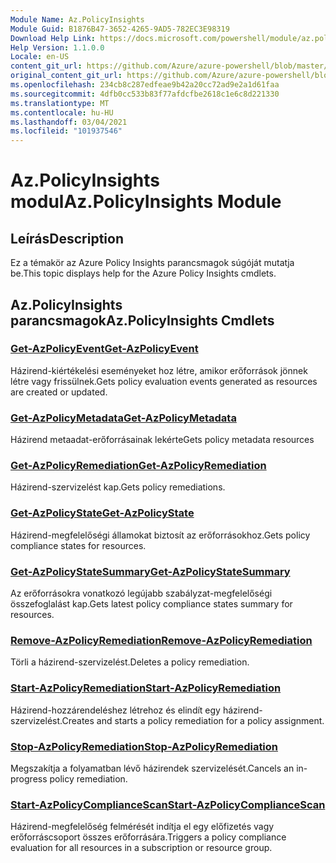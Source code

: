```yaml
---
Module Name: Az.PolicyInsights
Module Guid: B1876B47-3652-4265-9AD5-782EC3E98319
Download Help Link: https://docs.microsoft.com/powershell/module/az.policyinsights
Help Version: 1.1.0.0
Locale: en-US
content_git_url: https://github.com/Azure/azure-powershell/blob/master/src/PolicyInsights/PolicyInsights/help/Az.PolicyInsights.md
original_content_git_url: https://github.com/Azure/azure-powershell/blob/master/src/PolicyInsights/PolicyInsights/help/Az.PolicyInsights.md
ms.openlocfilehash: 234cb8c287edfeae9b42a20cc72ad9e2a1d61faa
ms.sourcegitcommit: 4dfb0cc533b83f77afdcfbe2618c1e6c8d221330
ms.translationtype: MT
ms.contentlocale: hu-HU
ms.lasthandoff: 03/04/2021
ms.locfileid: "101937546"
---
```

# <span data-ttu-id="c3ef7-101">Az.PolicyInsights modul</span><span class="sxs-lookup"><span data-stu-id="c3ef7-101">Az.PolicyInsights Module</span></span>
## <span data-ttu-id="c3ef7-102">Leírás</span><span class="sxs-lookup"><span data-stu-id="c3ef7-102">Description</span></span>
<span data-ttu-id="c3ef7-103">Ez a témakör az Azure Policy Insights parancsmagok súgóját mutatja be.</span><span class="sxs-lookup"><span data-stu-id="c3ef7-103">This topic displays help for the Azure Policy Insights cmdlets.</span></span>

## <span data-ttu-id="c3ef7-104">Az.PolicyInsights parancsmagok</span><span class="sxs-lookup"><span data-stu-id="c3ef7-104">Az.PolicyInsights Cmdlets</span></span>
### [<span data-ttu-id="c3ef7-105">Get-AzPolicyEvent</span><span class="sxs-lookup"><span data-stu-id="c3ef7-105">Get-AzPolicyEvent</span></span>](Get-AzPolicyEvent.md)
<span data-ttu-id="c3ef7-106">Házirend-kiértékelési eseményeket hoz létre, amikor erőforrások jönnek létre vagy frissülnek.</span><span class="sxs-lookup"><span data-stu-id="c3ef7-106">Gets policy evaluation events generated as resources are created or updated.</span></span>

### [<span data-ttu-id="c3ef7-107">Get-AzPolicyMetadata</span><span class="sxs-lookup"><span data-stu-id="c3ef7-107">Get-AzPolicyMetadata</span></span>](Get-AzPolicyMetadata.md)
<span data-ttu-id="c3ef7-108">Házirend metaadat-erőforrásainak lekérte</span><span class="sxs-lookup"><span data-stu-id="c3ef7-108">Gets policy metadata resources</span></span>

### [<span data-ttu-id="c3ef7-109">Get-AzPolicyRemediation</span><span class="sxs-lookup"><span data-stu-id="c3ef7-109">Get-AzPolicyRemediation</span></span>](Get-AzPolicyRemediation.md)
<span data-ttu-id="c3ef7-110">Házirend-szervizelést kap.</span><span class="sxs-lookup"><span data-stu-id="c3ef7-110">Gets policy remediations.</span></span>

### [<span data-ttu-id="c3ef7-111">Get-AzPolicyState</span><span class="sxs-lookup"><span data-stu-id="c3ef7-111">Get-AzPolicyState</span></span>](Get-AzPolicyState.md)
<span data-ttu-id="c3ef7-112">Házirend-megfelelőségi államokat biztosít az erőforrásokhoz.</span><span class="sxs-lookup"><span data-stu-id="c3ef7-112">Gets policy compliance states for resources.</span></span>

### [<span data-ttu-id="c3ef7-113">Get-AzPolicyStateSummary</span><span class="sxs-lookup"><span data-stu-id="c3ef7-113">Get-AzPolicyStateSummary</span></span>](Get-AzPolicyStateSummary.md)
<span data-ttu-id="c3ef7-114">Az erőforrásokra vonatkozó legújabb szabályzat-megfelelőségi összefoglalást kap.</span><span class="sxs-lookup"><span data-stu-id="c3ef7-114">Gets latest policy compliance states summary for resources.</span></span>

### [<span data-ttu-id="c3ef7-115">Remove-AzPolicyRemediation</span><span class="sxs-lookup"><span data-stu-id="c3ef7-115">Remove-AzPolicyRemediation</span></span>](Remove-AzPolicyRemediation.md)
<span data-ttu-id="c3ef7-116">Törli a házirend-szervizelést.</span><span class="sxs-lookup"><span data-stu-id="c3ef7-116">Deletes a policy remediation.</span></span>

### [<span data-ttu-id="c3ef7-117">Start-AzPolicyRemediation</span><span class="sxs-lookup"><span data-stu-id="c3ef7-117">Start-AzPolicyRemediation</span></span>](Start-AzPolicyRemediation.md)
<span data-ttu-id="c3ef7-118">Házirend-hozzárendeléshez létrehoz és elindít egy házirend-szervizelést.</span><span class="sxs-lookup"><span data-stu-id="c3ef7-118">Creates and starts a policy remediation for a policy assignment.</span></span>

### [<span data-ttu-id="c3ef7-119">Stop-AzPolicyRemediation</span><span class="sxs-lookup"><span data-stu-id="c3ef7-119">Stop-AzPolicyRemediation</span></span>](Stop-AzPolicyRemediation.md)
<span data-ttu-id="c3ef7-120">Megszakítja a folyamatban lévő házirendek szervizelését.</span><span class="sxs-lookup"><span data-stu-id="c3ef7-120">Cancels an in-progress policy remediation.</span></span>

### [<span data-ttu-id="c3ef7-121">Start-AzPolicyComplianceScan</span><span class="sxs-lookup"><span data-stu-id="c3ef7-121">Start-AzPolicyComplianceScan</span></span>](Start-AzPolicyComplianceScan.md)
<span data-ttu-id="c3ef7-122">Házirend-megfelelőség felmérését indítja el egy előfizetés vagy erőforráscsoport összes erőforrására.</span><span class="sxs-lookup"><span data-stu-id="c3ef7-122">Triggers a policy compliance evaluation for all resources in a subscription or resource group.</span></span>

